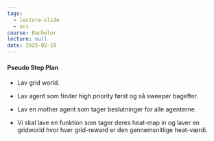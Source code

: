 ```yaml
---
tags:
  - lecture-slide
  - uni
course: Bachelor
lecture: null
date: 2025-02-10
---
```


#### Pseudo Step Plan
* Lav grid world.
* Lav agent som finder high priority først og så sweeper bagefter.
		
* Lav en mother agent som tager beslutninger for alle agenterne.
* Vi skal lave en funktion som tager deres heat-map in og laver en gridworld hvor hver grid-reward er den gennemsnitlige heat-værdi.
